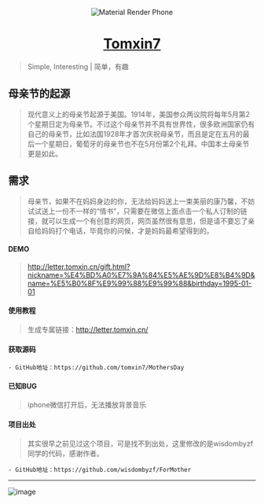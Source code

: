<p align="center">
<img src="http://chuantu.biz/t6/310/1526112102x-1566688413.png" alt="Material Render Phone">
</p>

<h1 align="center"><a href="http://blog.tomxin.cn" target="_blank">Tomxin7 </a></h1>

> Simple, Interesting | 简单，有趣

## 母亲节的起源

> 现代意义上的母亲节起源于美国。1914年，美国参众两议院将每年5月第2个星期日定为母亲节。不过这个母亲节并不具有世界性，很多欧洲国家仍有自己的母亲节，比如法国1928年才首次庆祝母亲节，而且是定在五月的最后一个星期日，葡萄牙的母亲节也不在5月份第2个礼拜。中国本土母亲节更是如此。


## 需求
> 母亲节，如果不在妈妈身边的你，无法给妈妈送上一束美丽的康乃馨，不妨试试送上一份不一样的“情书”，只需要在微信上面点击一个私人订制的链接，就可以生成一个有创意的网页，网页虽然很有意思，但是请不要忘了亲自给妈妈打个电话，毕竟你的问候，才是妈妈最希望得到的。
<!--more-->


#### DEMO
> http://letter.tomxin.cn/gift.html?nickname=%E4%BD%A0%E7%9A%84%E5%AE%9D%E8%B4%9D&name=%E5%B0%8F%E9%99%88%E9%99%88&birthday=1995-01-01

#### 使用教程
> 生成专属链接：http://letter.tomxin.cn/

#### 获取源码

```
- GitHub地址：https://github.com/tomxin7/MothersDay
```
#### 已知BUG
> iphone微信打开后，无法播放背景音乐

#### 项目出处

> 其实很早之前见过这个项目，可是找不到出处，这里修改的是wisdombyzf同学的代码，感谢作者。

```
- GitHub地址：https://github.com/wisdombyzf/ForMother
```

---
![image](http://qiniu.tomxin.cn/WX.png)